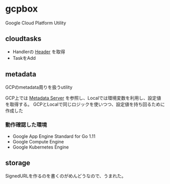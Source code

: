 # gcpbox
Google Cloud Platform Utility

## cloudtasks

* Handlerの [Header](https://cloud.google.com/tasks/docs/creating-appengine-handlers?hl=en#reading_app_engine_task_request_headers) を取得
* TaskをAdd

## metadata

GCPのmetadata周りを扱うutility

GCP上では [Metadata Server](https://cloud.google.com/compute/docs/storing-retrieving-metadata) を参照し、Localでは環境変数を利用し、設定値を取得する。
GCPとLocalで同じロジックを使いつつ、設定値を持ち回るために作成した

### 動作確認した環境

* Google App Engine Standard for Go 1.11
* Google Compute Engine
* Google Kubernetes Engine

## storage

SignedURLを作るのを書くのがめんどうなので、うまれた。
